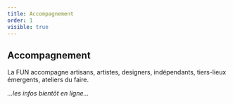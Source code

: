 ```yaml
---
title: Accompagnement
order: 1
visible: true
---
```

## Accompagnement
La FUN accompagne artisans, artistes, designers, indépendants, tiers-lieux émergents, ateliers du faire.

*...les infos bientôt en ligne...*